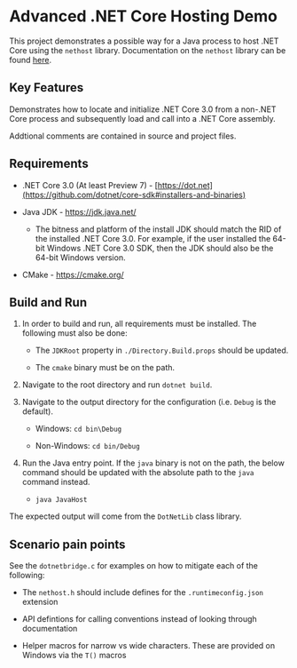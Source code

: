 Advanced .NET Core Hosting Demo
================

This project demonstrates a possible way for a Java process to host .NET Core using the `nethost` library. Documentation on the `nethost` library can be found [here](https://github.com/dotnet/core-setup/blob/master/Documentation/design-docs/native-hosting.md).

Key Features
------------

Demonstrates how to locate and initialize .NET Core 3.0 from a non-.NET Core process and subsequently load and call into  a .NET Core assembly.

Addtional comments are contained in source and project files.

Requirements
------------

* .NET Core 3.0 (At least Preview 7) - [https://dot.net](https://github.com/dotnet/core-sdk#installers-and-binaries)

* Java JDK - https://jdk.java.net/

   * The bitness and platform of the install JDK should match the RID of the installed .NET Core 3.0. For example, if the user installed the 64-bit Windows .NET Core 3.0 SDK, then the JDK should also be the 64-bit Windows version. 

* CMake - https://cmake.org/

Build and Run
-------------

1) In order to build and run, all requirements must be installed. The following must also be done:

    * The `JDKRoot` property in `./Directory.Build.props` should be updated.

    * The `cmake` binary must be on the path.

1) Navigate to the root directory and run `dotnet build`.

1) Navigate to the output directory for the configuration (i.e. `Debug` is the default).

    * Windows: `cd bin\Debug`

    * Non-Windows: `cd bin/Debug`

1) Run the Java entry point. If the `java` binary is not on the path, the below command should be updated with the absolute path to the `java` command instead.

    * `java JavaHost`

The expected output will come from the `DotNetLib` class library.

Scenario pain points
--------------
See the `dotnetbridge.c` for examples on how to mitigate each of the following:

* The `nethost.h` should include defines for the `.runtimeconfig.json` extension

* API defintions for calling conventions instead of looking through documentation

* Helper macros for narrow vs wide characters. These are provided on Windows via the `T()` macros
